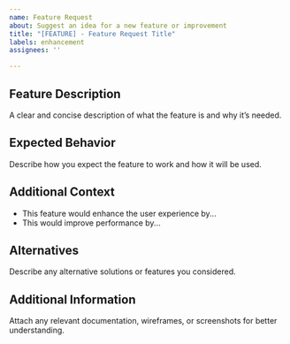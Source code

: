 ```yaml
---
name: Feature Request
about: Suggest an idea for a new feature or improvement
title: "[FEATURE] - Feature Request Title"
labels: enhancement
assignees: ''

---
```


## Feature Description

A clear and concise description of what the feature is and why it’s needed.

## Expected Behavior

Describe how you expect the feature to work and how it will be used.

## Additional Context

- This feature would enhance the user experience by...
- This would improve performance by...

## Alternatives

Describe any alternative solutions or features you considered.

## Additional Information

Attach any relevant documentation, wireframes, or screenshots for better understanding.
